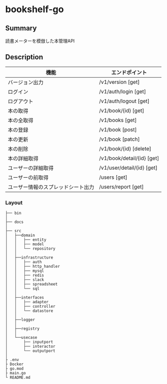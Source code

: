 # bookshelf-go

## Summary
読書メーターを模倣した本管理API

## Description
|  機能  |  エンドポイント  |
| ---- | ---- |
| バージョン出力| /v1/version [get] |
|  ログイン  |  /v1/auth/login [get] |
|  ログアウト  |  /v1/auth/logout [get] |
|  本の取得  |  /v1/book/{id} [get] |
|  本の全取得|  /v1/books [get] |
|  本の登録  |  /v1/book [post]  |
|  本の更新  |  /v1/book [patch]  |
|  本の削除  |  /v1/book/{id} [delete] |
|  本の詳細取得 |  /v1/book/detail/{id} [get]  |
|  ユーザーの詳細取得 |  /v1/user/detail/{id} [get]  |
|  ユーザーの前取得  |  /users [get]  |
|  ユーザー情報のスプレッドシート出力 | /users/report [get]|

### Layout

```tree
├── bin
│
├── docs
│   
├── src
│   ├──domain
│   │   ├── entity
│   │   ├── model
│   │   └── repository
│   │ 
│   ├──infrastructure
│   │   ├── auth
│   │   ├── http_handler
│   │   ├── mysql
│   │   ├── redis
│   │   ├── slack
│   │   ├── spreadsheet
│   │   └── sql
│   │ 
│   ├──interfaces
│   │   ├── adapter
│   │   ├── controller
│   │   └── datastore
│   │ 
│   ├──logger
│   │ 
│   ├──registry
│   │ 
│   └──usecase
│       ├── inputport
│       ├── interactor
│       └── outputport
│
├ .env
├ Docker
├ go.mod
├ main.go
└ README.md
